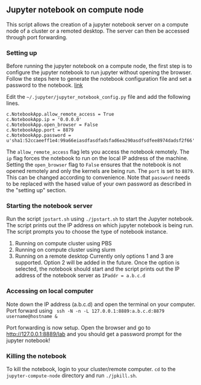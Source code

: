 ## Jupyter notebook on compute node
This script allows the creation of a jupyter notebook server on a compute node of a cluster or a remoted desktop. The server can then be accessed through port forwarding.

### Setting up
Before running the jupyter notebook on a compute node, the first step is to configure the jupyter notebook to run jupyter without opening the browser.
Follow the steps here to generate the notebook configuration file and set a password to the notebook. [link](https://jupyter-notebook.readthedocs.io/en/stable/public_server.html)

Edit the `~/.jupyter/jupyter_notebook_config.py` file and add the following lines.
```
c.NotebookApp.allow_remote_access = True
c.NotebookApp.ip = '0.0.0.0'
c.NotebookApp.open_browser = False
c.NotebookApp.port = 8879
c.NotebookApp.password = u'sha1:52ccaeeff1e4:99a66eiasdfasdfadsfad6ea290asdfsdfee8974dadsf2f66'
```
The `allow_remote_access` flag lets you access the notebook remotely. The `ip` flag forces the notebook to run on the local IP address of the machine. 
Setting the `open_browser` flag to `False` ensures that the notebook is not opened remotely and only the kernels are being run. 
The `port` is set to `8879`. This can be changed according to convenience. 
Note that `password` needs to be replaced with the hased value of your own password as described in the "setting up" section.

### Starting the notebook server
Run the script `jpstart.sh` using
```./jpstart.sh```
to start the Jupyter notebook. The script prints out the IP address on which jupyter notebook is being run. The script prompts you to choose the type of notebook instance. 
1. Running on compute cluster using PBS
2. Running on compute cluster using slurm
3. Running on a remote desktop
Currently only options 1 and 3 are supported. Option 2 will be added in the future. Once the option is selected, the notebook should start and the script prints out the IP address of the notebook server as
```IPaddr = a.b.c.d```


### Accessing on local computer

Note down the IP address (a.b.c.d) and open the terminal on your computer. Port forward using
``` ssh -N -n -L 127.0.0.1:8889:a.b.c.d:8879 username@hostname &```

Port forwarding is now setup. Open the browser and go to http://127.0.0.1:8889/lab and you should get a password prompt for the jupyter notebook!

### Killing the notebook
To kill the notebook, login to your cluster/remote computer. `cd` to the `jupyter-compute-node` directory and run `./jpkill.sh`.

